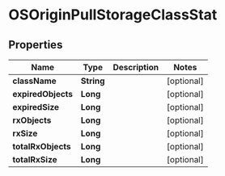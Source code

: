 # OSOriginPullStorageClassStat

## Properties
Name | Type | Description | Notes
------------ | ------------- | ------------- | -------------
**className** | **String** |  |  [optional]
**expiredObjects** | **Long** |  |  [optional]
**expiredSize** | **Long** |  |  [optional]
**rxObjects** | **Long** |  |  [optional]
**rxSize** | **Long** |  |  [optional]
**totalRxObjects** | **Long** |  |  [optional]
**totalRxSize** | **Long** |  |  [optional]
